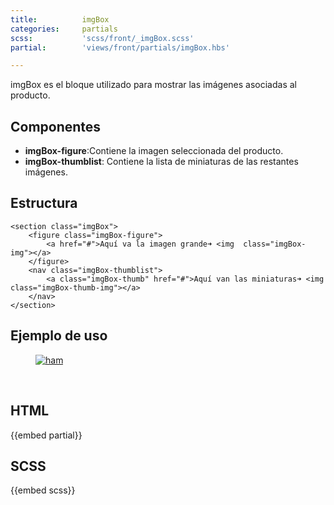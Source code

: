 ```yaml
---
title:          imgBox
categories:     partials
scss:           'scss/front/_imgBox.scss'
partial:        'views/front/partials/imgBox.hbs'

---
```


imgBox es el bloque utilizado para mostrar las imágenes asociadas al producto.

## Componentes

* __imgBox-figure__:Contiene la imagen seleccionada del producto.
* __imgBox-thumblist__: Contiene la lista de miniaturas de las restantes imágenes.


## Estructura

```
<section class="imgBox">
	<figure class="imgBox-figure">
		<a href="#">Aquí va la imagen grande➜ <img  class="imgBox-img"></a>
	</figure>
	<nav class="imgBox-thumblist">
		<a class="imgBox-thumb" href="#">Aquí van las miniaturas➜ <img class="imgBox-thumb-img"></a>
	</nav>
</section>

```

## Ejemplo de uso

<div class="modularGrid">
	<div class="modularGrid-module u-md-35">
		<div class="box" style="margin-bottom:1.5rem;">
			<section class="imgBox">
				<figure class="imgBox-figure">
					<a href="#"><img title="Jamón" alt="ham" src="http://www.bigbuy.eu/media/catalog/product/cache/1/image/265x265/9df78eab33525d08d6e5fb8d27136e95/d/e/delizius-paleta-bodega-jamonero-gourmet-01.jpg" class="imgBox-img"></a>
				</figure>
				<nav class="imgBox-thumblist">
					<a href="#" title="" class="imgBox-thumb"><img src="http://www.bigbuy.eu/media/catalog/product/cache/1/thumbnail/60x60/9df78eab33525d08d6e5fb8d27136e95/d/e/delizius-paleta-bodega-jamonero-gourmet-01.jpg" alt="" class="imgBox-thumb-img"></a>
					<a href="#" title="" class="imgBox-thumb"><img src="http://www.bigbuy.eu/media/catalog/product/cache/1/thumbnail/60x60/9df78eab33525d08d6e5fb8d27136e95/d/e/delizius-jamon-oro-jamonero-gourmet-04_1.jpg" alt="" class="imgBox-thumb-img"></a>
					<a href="#" title="" class="imgBox-thumb"><img src="http://www.bigbuy.eu/media/catalog/product/cache/1/thumbnail/60x60/9df78eab33525d08d6e5fb8d27136e95/d/e/delizius-jamon-bodega-jamonero-gourmet-02.jpg" alt="" class="imgBox-thumb-img"></a>
					<a href="#" title="" class="imgBox-thumb"><img src="http://www.bigbuy.eu/media/catalog/product/cache/1/thumbnail/60x60/9df78eab33525d08d6e5fb8d27136e95/d/e/delizius-jamon-iberico-jamonero-gourmet-09.jpg" alt="" class="imgBox-thumb-img"></a>
					<a href="#" title="" class="imgBox-thumb"><img src="http://www.bigbuy.eu/media/catalog/product/cache/1/thumbnail/60x60/9df78eab33525d08d6e5fb8d27136e95/j/a/jamonero-gourmet-05.jpg" alt="" class="imgBox-thumb-img"></a>
					<a href="#" title="" class="imgBox-thumb"><img src="http://www.bigbuy.eu/media/catalog/product/cache/1/thumbnail/60x60/9df78eab33525d08d6e5fb8d27136e95/j/a/jamonero-gourmet-06.jpg" alt="" class="imgBox-thumb-img"></a>
					<a href="#" title="" class="imgBox-thumb"><img src="http://www.bigbuy.eu/media/catalog/product/cache/1/thumbnail/60x60/9df78eab33525d08d6e5fb8d27136e95/d/e/delizius-jamon-iberico-jamonero-gourmet-00_1.jpg" alt="" class="imgBox-thumb-img"></a>
					<a href="#" title="" class="imgBox-thumb"><img src="http://www.bigbuy.eu/media/catalog/product/cache/1/thumbnail/60x60/9df78eab33525d08d6e5fb8d27136e95/d/e/delizius-jamon-iberico-jamonero-gourmet-07.jpg" alt="" class="imgBox-thumb-img"></a>
				</nav>
			</section>
		</div>
	</div>
</div>





## HTML

{{embed partial}}

## SCSS
{{embed scss}}
